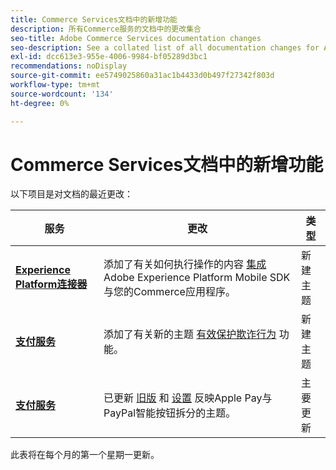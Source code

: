 ```yaml
---
title: Commerce Services文档中的新增功能
description: 所有Commerce服务的文档中的更改集合
seo-title: Adobe Commerce Services documentation changes
seo-description: See a collated list of all documentation changes for Adobe Commerce Services and integration services.
exl-id: dcc613e3-955e-4006-9984-bf05289d3bc1
recommendations: noDisplay
source-git-commit: ee5749025860a31ac1b4433d0b497f27342f803d
workflow-type: tm+mt
source-wordcount: '134'
ht-degree: 0%

---
```


# Commerce Services文档中的新增功能

以下项目是对文档的最近更改：

| 服务 | 更改 | 类型 |
| -- | -- | -- |
| [**Experience Platform连接器**](../experience-platform-connector/overview.md) | 添加了有关如何执行操作的内容 [集成](https://experienceleague.adobe.com/docs/commerce-merchant-services/experience-platform-connector/fundamentals/mobile-sdk-epc.html) Adobe Experience Platform Mobile SDK与您的Commerce应用程序。 | 新建主题 |
| [**支付服务**](../payment-services/guide-overview.md) | 添加了有关新的主题 [有效保护欺诈行为](https://experienceleague.adobe.com/docs/commerce-merchant-services/payment-services/security-compliance/fraud-protection.html#security-compliance) 功能。 | 新建主题 |
| [**支付服务**](../payment-services/guide-overview.md) | 已更新 [旧版](https://experienceleague.adobe.com/docs/commerce-merchant-services/payment-services/configure/configure-admin.html#configure) 和 [设置](https://experienceleague.adobe.com/docs/commerce-merchant-services/payment-services/configure/settings.html?lang=en#apple-pay) 反映Apple Pay与PayPal智能按钮拆分的主题。 | 主要更新 |

此表将在每个月的第一个星期一更新。
